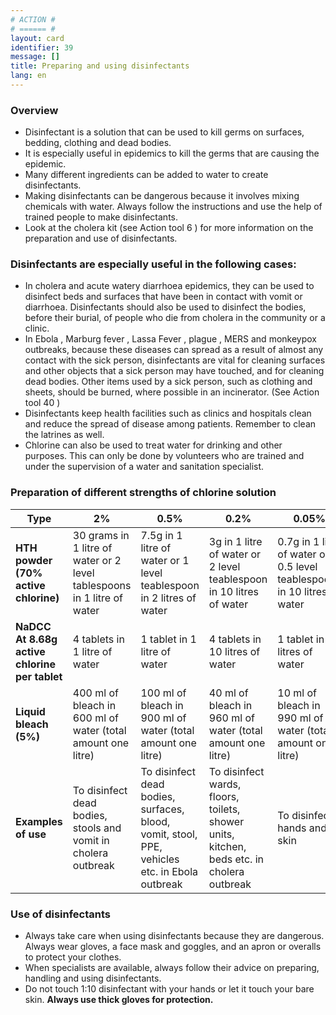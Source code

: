 ```yaml
---
# ACTION #
# ====== #
layout: card
identifier: 39
message: []
title: Preparing and using disinfectants
lang: en
---
```


### Overview

- Disinfectant is a solution that can be used to kill germs on surfaces, bedding, clothing and dead bodies.
- It is especially useful in epidemics to kill the germs that are causing the epidemic.
- Many different ingredients can be added to water to create disinfectants.
- Making disinfectants can be dangerous because it involves mixing chemicals with water. Always follow the instructions and use the help of trained people to make disinfectants.
- Look at the cholera kit (see Action tool 6 <a class="crosslink" href="{% render_depth %}{% render_link action|6 %}"><i class="fas fa-external-link-alt" aria-hidden="true"></i></a>) for more information on the preparation and use of disinfectants.

### Disinfectants are especially useful in the following cases:

- In cholera and acute watery diarrhoea epidemics, they can be used to disinfect beds and surfaces that have been in contact with vomit or diarrhoea. Disinfectants should also be used to disinfect the bodies, before their burial, of people who die from cholera in the community or a clinic.
-	In Ebola <a class="crosslink" href="{% render_depth %}{% render_link disease|17 %}"><i class="fas fa-external-link-alt" aria-hidden="true"></i></a>, Marburg fever <a class="crosslink" href="{% render_depth %}{% render_link disease|19 %}"><i class="fas fa-external-link-alt" aria-hidden="true"></i></a>, Lassa Fever <a class="crosslink" href="{% render_depth %}{% render_link disease|18 %}"><i class="fas fa-external-link-alt" aria-hidden="true"></i></a>, plague <a class="crosslink" href="{% render_depth %}{% render_link disease|20 %}"><i class="fas fa-external-link-alt" aria-hidden="true"></i></a>, MERS <a class="crosslink" href="{% render_depth %}{% render_link disease|24 %}"><i class="fas fa-external-link-alt" aria-hidden="true"></i></a> and monkeypox <a class="crosslink" href="{% render_depth %}{% render_link disease|25 %}"><i class="fas fa-external-link-alt" aria-hidden="true"></i></a> outbreaks, because these diseases can spread as a result of almost any contact with the sick person, disinfectants are vital for cleaning surfaces and other objects that a sick person may have touched, and for cleaning dead bodies. Other items used by a sick person, such as clothing and sheets, should be burned, where possible in an incinerator. (See Action tool 40 <a class="crosslink" href="{% render_depth %}{% render_link action|40 %}"><i class="fas fa-external-link-alt" aria-hidden="true"></i></a>)
-	Disinfectants keep health facilities such as clinics and hospitals clean and reduce the spread of disease among patients. Remember to clean the latrines as well.
-	Chlorine can also be used to treat water for drinking and other purposes. This can only be done by volunteers who are trained and under the supervision of a water and sanitation specialist.

### Preparation of different strengths of chlorine solution

| Type |	2%	| 0.5% | 0.2% | 0.05%
|---|---|---|---|---|
| **HTH powder (70% active chlorine)** | 30 grams in 1 litre of water or 2 level tablespoons in 1 litre of water | 7.5g in 1 litre of water or 1 level teablespoon in 2 litres of water | 3g in 1 litre of water or 2 level teablespoon in 10 litres of water | 0.7g in 1 litre of water or 0.5 level teablespoons in 10 litres of water |
| **NaDCC At 8.68g active chlorine per tablet** | 4 tablets in 1 litre of water | 1 tablet in 1 litre of water | 4 tablets in 10 litres of water | 1 tablet in 10 litres of water |
| **Liquid bleach (5%)** | 400 ml of bleach in 600 ml of water (total amount one litre) | 100 ml of bleach in 900 ml of water (total amount one litre) | 40 ml of bleach in 960 ml of water (total amount one litre)| 10 ml of bleach in 990 ml of water (total amount one litre) |
| **Examples of use** | To disinfect dead bodies, stools and vomit in cholera outbreak | To disinfect dead bodies, surfaces, blood, vomit, stool, PPE, vehicles etc. in Ebola outbreak | To disinfect wards, floors, toilets, shower units, kitchen, beds etc. in cholera outbreak | To disinfect hands and skin |


### Use of disinfectants
-	Always take care when using disinfectants because they are dangerous. Always wear gloves, a face mask and goggles, and an apron or overalls to protect your clothes.
-	When specialists are available, always follow their advice on preparing, handling and using disinfectants.
-	Do not touch 1:10 disinfectant with your hands or let it touch your bare skin. **Always use thick gloves for protection.**
